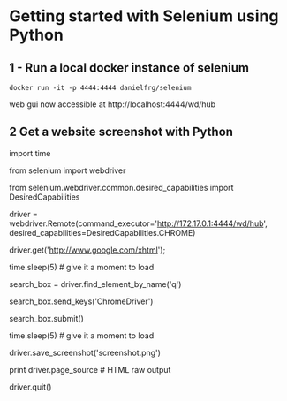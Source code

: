 # Getting started with Selenium using Python

## 1 - Run a local docker instance of selenium

`docker run -it -p 4444:4444 danielfrg/selenium
`

web gui now accessible at http://localhost:4444/wd/hub


## 2 Get a website screenshot with Python

import time

from selenium import webdriver

from selenium.webdriver.common.desired_capabilities import DesiredCapabilities
 
driver = webdriver.Remote(command_executor='http://172.17.0.1:4444/wd/hub', desired_capabilities=DesiredCapabilities.CHROME)

driver.get('http://www.google.com/xhtml');

time.sleep(5) #  give it a moment to load

search_box = driver.find_element_by_name('q')

search_box.send_keys('ChromeDriver')

search_box.submit()

time.sleep(5) # give it a moment to load

driver.save_screenshot('screenshot.png')

print driver.page_source # HTML raw output

driver.quit()
